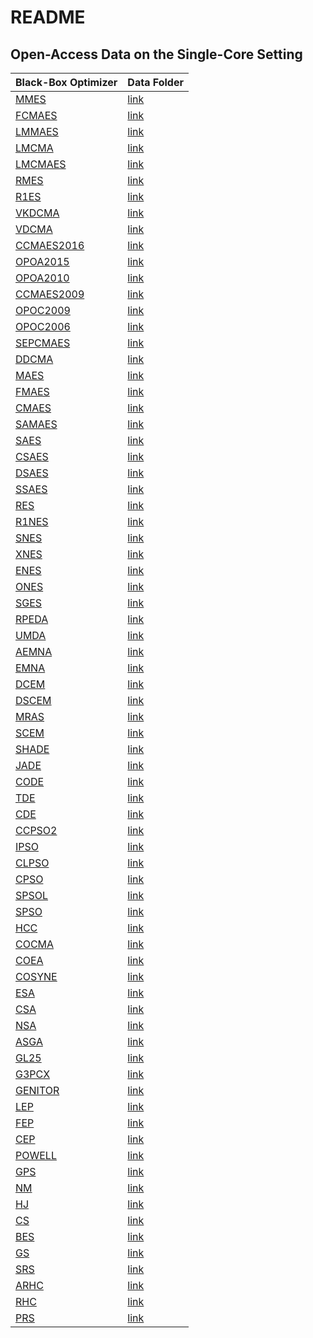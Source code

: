 # README

## Open-Access Data on the Single-Core Setting

| Black-Box Optimizer | Data Folder |
| ------------------- | ----------- |
| [MMES](https://github.com/Evolutionary-Intelligence/pypop/blob/main/pypop7/optimizers/es/mmes.py) | [link](https://github.com/Evolutionary-Intelligence/pypop/tree/main/docs/pypop7_benchmarks_lso/single-core/MMES) |
| [FCMAES](https://github.com/Evolutionary-Intelligence/pypop/blob/main/pypop7/optimizers/es/fcmaes.py) | [link](https://github.com/Evolutionary-Intelligence/pypop/tree/main/docs/pypop7_benchmarks_lso/single-core/FCMAES) |
| [LMMAES](https://github.com/Evolutionary-Intelligence/pypop/blob/main/pypop7/optimizers/es/lmmaes.py) | [link](https://github.com/Evolutionary-Intelligence/pypop/tree/main/docs/pypop7_benchmarks_lso/single-core/LMMAES) |
| [LMCMA](https://github.com/Evolutionary-Intelligence/pypop/blob/main/pypop7/optimizers/es/lmcma.py) | [link](https://github.com/Evolutionary-Intelligence/pypop/tree/main/docs/pypop7_benchmarks_lso/single-core/LMCMA) |
| [LMCMAES](https://github.com/Evolutionary-Intelligence/pypop/blob/main/pypop7/optimizers/es/lmcmaes.py) | [link](https://github.com/Evolutionary-Intelligence/pypop/tree/main/docs/pypop7_benchmarks_lso/single-core/LMCMAES) |
| [RMES](https://github.com/Evolutionary-Intelligence/pypop/blob/main/pypop7/optimizers/es/rmes.py) | [link](https://github.com/Evolutionary-Intelligence/pypop/tree/main/docs/pypop7_benchmarks_lso/single-core/RMES) |
| [R1ES](https://github.com/Evolutionary-Intelligence/pypop/blob/main/pypop7/optimizers/es/r1es.py) | [link](https://github.com/Evolutionary-Intelligence/pypop/tree/main/docs/pypop7_benchmarks_lso/single-core/R1ES) |
| [VKDCMA](https://github.com/Evolutionary-Intelligence/pypop/blob/main/pypop7/optimizers/es/vkdcma.py) | [link](https://github.com/Evolutionary-Intelligence/pypop/tree/main/docs/pypop7_benchmarks_lso/single-core/VKDCMA) |
| [VDCMA](https://github.com/Evolutionary-Intelligence/pypop/blob/main/pypop7/optimizers/es/vdcma.py) | [link](https://github.com/Evolutionary-Intelligence/pypop/tree/main/docs/pypop7_benchmarks_lso/single-core/VDCMA) |
| [CCMAES2016](https://github.com/Evolutionary-Intelligence/pypop/blob/main/pypop7/optimizers/es/ccmaes2016.py) | [link](https://github.com/Evolutionary-Intelligence/pypop/tree/main/docs/pypop7_benchmarks_lso/single-core/CCMAES2016) |
| [OPOA2015](https://github.com/Evolutionary-Intelligence/pypop/blob/main/pypop7/optimizers/es/opoa2015.py) | [link](https://github.com/Evolutionary-Intelligence/pypop/tree/main/docs/pypop7_benchmarks_lso/single-core/OPOA2015) |
| [OPOA2010](https://github.com/Evolutionary-Intelligence/pypop/blob/main/pypop7/optimizers/es/opoa2010.py) | [link](https://github.com/Evolutionary-Intelligence/pypop/tree/main/docs/pypop7_benchmarks_lso/single-core/OPOA2010) |
| [CCMAES2009](https://github.com/Evolutionary-Intelligence/pypop/blob/main/pypop7/optimizers/es/ccmaes2009.py ) | [link](https://github.com/Evolutionary-Intelligence/pypop/tree/main/docs/pypop7_benchmarks_lso/single-core/CCMAES2009) |
| [OPOC2009](https://github.com/Evolutionary-Intelligence/pypop/blob/main/pypop7/optimizers/es/opoc2009.py) | [link](https://github.com/Evolutionary-Intelligence/pypop/tree/main/docs/pypop7_benchmarks_lso/single-core/OPOC2009) |
| [OPOC2006](https://github.com/Evolutionary-Intelligence/pypop/blob/main/pypop7/optimizers/es/opoc2006.py) | [link](https://github.com/Evolutionary-Intelligence/pypop/tree/main/docs/pypop7_benchmarks_lso/single-core/OPOC2006) |
| [SEPCMAES](https://github.com/Evolutionary-Intelligence/pypop/blob/main/pypop7/optimizers/es/sepcmaes.py) | [link](https://github.com/Evolutionary-Intelligence/pypop/tree/main/docs/pypop7_benchmarks_lso/single-core/SEPCMAES) |
| [DDCMA](https://github.com/Evolutionary-Intelligence/pypop/blob/main/pypop7/optimizers/es/ddcma.py) | [link](https://github.com/Evolutionary-Intelligence/pypop/tree/main/docs/pypop7_benchmarks_lso/single-core/DDCMA) |
| [MAES](https://github.com/Evolutionary-Intelligence/pypop/blob/main/pypop7/optimizers/es/maes.py) | [link](https://github.com/Evolutionary-Intelligence/pypop/tree/main/docs/pypop7_benchmarks_lso/single-core/MAES) |
| [FMAES](https://github.com/Evolutionary-Intelligence/pypop/blob/main/pypop7/optimizers/es/fmaes.py) | [link](https://github.com/Evolutionary-Intelligence/pypop/tree/main/docs/pypop7_benchmarks_lso/single-core/FMAES) |
| [CMAES](https://github.com/Evolutionary-Intelligence/pypop/blob/main/pypop7/optimizers/es/cmaes.py) | [link](https://github.com/Evolutionary-Intelligence/pypop/tree/main/docs/pypop7_benchmarks_lso/single-core/CMAES) |
| [SAMAES](https://github.com/Evolutionary-Intelligence/pypop/blob/main/pypop7/optimizers/es/samaes.py) | [link](https://github.com/Evolutionary-Intelligence/pypop/tree/main/docs/pypop7_benchmarks_lso/single-core/SAMAES) |
| [SAES](https://github.com/Evolutionary-Intelligence/pypop/blob/main/pypop7/optimizers/es/saes.py) | [link](https://github.com/Evolutionary-Intelligence/pypop/tree/main/docs/pypop7_benchmarks_lso/single-core/SAES) |
| [CSAES](https://github.com/Evolutionary-Intelligence/pypop/blob/main/pypop7/optimizers/es/csaes.py) | [link](https://github.com/Evolutionary-Intelligence/pypop/tree/main/docs/pypop7_benchmarks_lso/single-core/CSAES) |
| [DSAES](https://github.com/Evolutionary-Intelligence/pypop/blob/main/pypop7/optimizers/es/dsaes.py) | [link](https://github.com/Evolutionary-Intelligence/pypop/tree/main/docs/pypop7_benchmarks_lso/single-core/DSAES) |
| [SSAES](https://github.com/Evolutionary-Intelligence/pypop/blob/main/pypop7/optimizers/es/ssaes.py) | [link](https://github.com/Evolutionary-Intelligence/pypop/tree/main/docs/pypop7_benchmarks_lso/single-core/SSAES) |
| [RES](https://github.com/Evolutionary-Intelligence/pypop/blob/main/pypop7/optimizers/es/res.py) | [link](https://github.com/Evolutionary-Intelligence/pypop/tree/main/docs/pypop7_benchmarks_lso/single-core/RES) |
| [R1NES](https://github.com/Evolutionary-Intelligence/pypop/blob/main/pypop7/optimizers/nes/r1nes.py) | [link](https://github.com/Evolutionary-Intelligence/pypop/tree/main/docs/pypop7_benchmarks_lso/single-core/R1NES) |
| [SNES](https://github.com/Evolutionary-Intelligence/pypop/blob/main/pypop7/optimizers/nes/snes.py) | [link](https://github.com/Evolutionary-Intelligence/pypop/tree/main/docs/pypop7_benchmarks_lso/single-core/SNES) |
| [XNES](https://github.com/Evolutionary-Intelligence/pypop/blob/main/pypop7/optimizers/nes/xnes.py) | [link](https://github.com/Evolutionary-Intelligence/pypop/tree/main/docs/pypop7_benchmarks_lso/single-core/XNES) |
| [ENES](https://github.com/Evolutionary-Intelligence/pypop/blob/main/pypop7/optimizers/nes/enes.py) | [link](https://github.com/Evolutionary-Intelligence/pypop/tree/main/docs/pypop7_benchmarks_lso/single-core/ENES) |
| [ONES](https://github.com/Evolutionary-Intelligence/pypop/blob/main/pypop7/optimizers/nes/ones.py) | [link](https://github.com/Evolutionary-Intelligence/pypop/tree/main/docs/pypop7_benchmarks_lso/single-core/ONES) |
| [SGES](https://github.com/Evolutionary-Intelligence/pypop/blob/main/pypop7/optimizers/nes/sges.py) | [link](https://github.com/Evolutionary-Intelligence/pypop/tree/main/docs/pypop7_benchmarks_lso/single-core/SGES) |
| [RPEDA](https://github.com/Evolutionary-Intelligence/pypop/blob/main/pypop7/optimizers/eda/rpeda.py) | [link](https://github.com/Evolutionary-Intelligence/pypop/tree/main/docs/pypop7_benchmarks_lso/single-core/RPEDA) |
| [UMDA](https://github.com/Evolutionary-Intelligence/pypop/blob/main/pypop7/optimizers/eda/umda.py) | [link](https://github.com/Evolutionary-Intelligence/pypop/tree/main/docs/pypop7_benchmarks_lso/single-core/UMDA) |
| [AEMNA](https://github.com/Evolutionary-Intelligence/pypop/blob/main/pypop7/optimizers/eda/aemna.py) | [link](https://github.com/Evolutionary-Intelligence/pypop/tree/main/docs/pypop7_benchmarks_lso/single-core/AEMNA) |
| [EMNA](https://github.com/Evolutionary-Intelligence/pypop/blob/main/pypop7/optimizers/eda/emna.py) | [link](https://github.com/Evolutionary-Intelligence/pypop/tree/main/docs/pypop7_benchmarks_lso/single-core/EMNA) |
| [DCEM](https://github.com/Evolutionary-Intelligence/pypop/blob/main/pypop7/optimizers/cem/dcem.py) | [link](https://github.com/Evolutionary-Intelligence/pypop/tree/main/docs/pypop7_benchmarks_lso/single-core/DCEM) |
| [DSCEM](https://github.com/Evolutionary-Intelligence/pypop/blob/main/pypop7/optimizers/cem/dscem.py) | [link](https://github.com/Evolutionary-Intelligence/pypop/tree/main/docs/pypop7_benchmarks_lso/single-core/DSCEM) |
| [MRAS](https://github.com/Evolutionary-Intelligence/pypop/blob/main/pypop7/optimizers/cem/mras.py) | [link](https://github.com/Evolutionary-Intelligence/pypop/tree/main/docs/pypop7_benchmarks_lso/single-core/MRAS) |
| [SCEM](https://github.com/Evolutionary-Intelligence/pypop/blob/main/pypop7/optimizers/cem/scem.py) | [link](https://github.com/Evolutionary-Intelligence/pypop/tree/main/docs/pypop7_benchmarks_lso/single-core/SCEM) |
| [SHADE](https://github.com/Evolutionary-Intelligence/pypop/blob/main/pypop7/optimizers/de/shade.py) | [link](https://github.com/Evolutionary-Intelligence/pypop/tree/main/docs/pypop7_benchmarks_lso/single-core/SHADE) |
| [JADE](https://github.com/Evolutionary-Intelligence/pypop/blob/main/pypop7/optimizers/de/jade.py) | [link](https://github.com/Evolutionary-Intelligence/pypop/tree/main/docs/pypop7_benchmarks_lso/single-core/JADE) |
| [CODE](https://github.com/Evolutionary-Intelligence/pypop/blob/main/pypop7/optimizers/de/code.py) | [link](https://github.com/Evolutionary-Intelligence/pypop/tree/main/docs/pypop7_benchmarks_lso/single-core/CODE) |
| [TDE](https://github.com/Evolutionary-Intelligence/pypop/blob/main/pypop7/optimizers/de/tde.py) | [link](https://github.com/Evolutionary-Intelligence/pypop/tree/main/docs/pypop7_benchmarks_lso/single-core/TDE) |
| [CDE](https://github.com/Evolutionary-Intelligence/pypop/blob/main/pypop7/optimizers/de/cde.py) | [link](https://github.com/Evolutionary-Intelligence/pypop/tree/main/docs/pypop7_benchmarks_lso/single-core/CDE) |
| [CCPSO2](https://github.com/Evolutionary-Intelligence/pypop/blob/main/pypop7/optimizers/pso/ccpso2.py) | [link](https://github.com/Evolutionary-Intelligence/pypop/tree/main/docs/pypop7_benchmarks_lso/single-core/CCPSO2) |
| [IPSO](https://github.com/Evolutionary-Intelligence/pypop/blob/main/pypop7/optimizers/pso/ipso.py) | [link](https://github.com/Evolutionary-Intelligence/pypop/tree/main/docs/pypop7_benchmarks_lso/single-core/IPSO) |
| [CLPSO](https://github.com/Evolutionary-Intelligence/pypop/blob/main/pypop7/optimizers/pso/clpso.py) | [link](https://github.com/Evolutionary-Intelligence/pypop/tree/main/docs/pypop7_benchmarks_lso/single-core/CLPSO) |
| [CPSO](https://github.com/Evolutionary-Intelligence/pypop/blob/main/pypop7/optimizers/pso/cpso.py) | [link](https://github.com/Evolutionary-Intelligence/pypop/tree/main/docs/pypop7_benchmarks_lso/single-core/CPSO) |
| [SPSOL](https://github.com/Evolutionary-Intelligence/pypop/blob/main/pypop7/optimizers/pso/spsol.py) | [link](https://github.com/Evolutionary-Intelligence/pypop/tree/main/docs/pypop7_benchmarks_lso/single-core/SPSOL) |
| [SPSO](https://github.com/Evolutionary-Intelligence/pypop/blob/main/pypop7/optimizers/pso/spso.py) | [link](https://github.com/Evolutionary-Intelligence/pypop/tree/main/docs/pypop7_benchmarks_lso/single-core/SPSO) |
| [HCC](https://github.com/Evolutionary-Intelligence/pypop/blob/main/pypop7/optimizers/cc/hcc.py) | [link](https://github.com/Evolutionary-Intelligence/pypop/tree/main/docs/pypop7_benchmarks_lso/single-core/HCC) |
| [COCMA](https://github.com/Evolutionary-Intelligence/pypop/blob/main/pypop7/optimizers/cc/cocma.py) | [link](https://github.com/Evolutionary-Intelligence/pypop/tree/main/docs/pypop7_benchmarks_lso/single-core/COCMA) |
| [COEA](https://github.com/Evolutionary-Intelligence/pypop/blob/main/pypop7/optimizers/cc/coea.py) | [link](https://github.com/Evolutionary-Intelligence/pypop/tree/main/docs/pypop7_benchmarks_lso/single-core/COEA) |
| [COSYNE](https://github.com/Evolutionary-Intelligence/pypop/blob/main/pypop7/optimizers/cc/cosyne.py) | [link](https://github.com/Evolutionary-Intelligence/pypop/tree/main/docs/pypop7_benchmarks_lso/single-core/COSYNE) |
| [ESA](https://github.com/Evolutionary-Intelligence/pypop/blob/main/pypop7/optimizers/sa/esa.py) | [link](https://github.com/Evolutionary-Intelligence/pypop/tree/main/docs/pypop7_benchmarks_lso/single-core/ESA) |
| [CSA](https://github.com/Evolutionary-Intelligence/pypop/blob/main/pypop7/optimizers/sa/csa.py) | [link](https://github.com/Evolutionary-Intelligence/pypop/tree/main/docs/pypop7_benchmarks_lso/single-core/CSA) |
| [NSA](https://github.com/Evolutionary-Intelligence/pypop/blob/main/pypop7/optimizers/sa/nsa.py) | [link](https://github.com/Evolutionary-Intelligence/pypop/tree/main/docs/pypop7_benchmarks_lso/single-core/NSA) |
| [ASGA](https://github.com/Evolutionary-Intelligence/pypop/blob/main/pypop7/optimizers/ga/asga.py) | [link]() |
| [GL25](https://github.com/Evolutionary-Intelligence/pypop/tree/main/docs/pypop7_benchmarks_lso/single-core/GL25) | [link](https://github.com/Evolutionary-Intelligence/pypop/tree/main/docs/pypop7_benchmarks_lso/single-core/GL25) |
| [G3PCX](https://github.com/Evolutionary-Intelligence/pypop/tree/main/docs/pypop7_benchmarks_lso/single-core/G3PCX) | [link](https://github.com/Evolutionary-Intelligence/pypop/tree/main/docs/pypop7_benchmarks_lso/single-core/G3PCX) |
| [GENITOR](https://github.com/Evolutionary-Intelligence/pypop/blob/main/pypop7/optimizers/ga/genitor.py) | [link](https://github.com/Evolutionary-Intelligence/pypop/tree/main/docs/pypop7_benchmarks_lso/single-core/GENITOR) |
| [LEP](https://github.com/Evolutionary-Intelligence/pypop/blob/main/pypop7/optimizers/ep/lep.py) | [link](https://github.com/Evolutionary-Intelligence/pypop/tree/main/docs/pypop7_benchmarks_lso/single-core/LEP) |
| [FEP](https://github.com/Evolutionary-Intelligence/pypop/blob/main/pypop7/optimizers/ep/fep.py) | [link](https://github.com/Evolutionary-Intelligence/pypop/tree/main/docs/pypop7_benchmarks_lso/single-core/FEP) |
| [CEP](https://github.com/Evolutionary-Intelligence/pypop/blob/main/pypop7/optimizers/ep/cep.py) | [link](https://github.com/Evolutionary-Intelligence/pypop/tree/main/docs/pypop7_benchmarks_lso/single-core/CEP) |
| [POWELL](https://github.com/Evolutionary-Intelligence/pypop/blob/main/pypop7/optimizers/ds/powell.py) | [link]() |
| [GPS](https://github.com/Evolutionary-Intelligence/pypop/blob/main/pypop7/optimizers/ds/gps.py) | [link]() |
| [NM](https://github.com/Evolutionary-Intelligence/pypop/blob/main/pypop7/optimizers/ds/nm.py) | [link]() |
| [HJ](https://github.com/Evolutionary-Intelligence/pypop/blob/main/pypop7/optimizers/ds/hj.py) | [link]() |
| [CS](https://github.com/Evolutionary-Intelligence/pypop/blob/main/pypop7/optimizers/ds/cs.py) | [link]() |
| [BES](https://github.com/Evolutionary-Intelligence/pypop/blob/main/pypop7/optimizers/rs/bes.py) | [link](https://github.com/Evolutionary-Intelligence/pypop/tree/main/docs/pypop7_benchmarks_lso/single-core/BES) |
| [GS](https://github.com/Evolutionary-Intelligence/pypop/blob/main/pypop7/optimizers/rs/gs.py) | [link](https://github.com/Evolutionary-Intelligence/pypop/tree/main/docs/pypop7_benchmarks_lso/single-core/GS) |
| [SRS](https://github.com/Evolutionary-Intelligence/pypop/blob/main/pypop7/optimizers/rs/srs.py) | [link](https://github.com/Evolutionary-Intelligence/pypop/tree/main/docs/pypop7_benchmarks_lso/single-core/SRS) |
| [ARHC](https://github.com/Evolutionary-Intelligence/pypop/blob/main/pypop7/optimizers/rs/arhc.py) | [link](https://github.com/Evolutionary-Intelligence/pypop/tree/main/docs/pypop7_benchmarks_lso/single-core/ARHC) |
| [RHC](https://github.com/Evolutionary-Intelligence/pypop/blob/main/pypop7/optimizers/rs/rhc.py) | [link](https://github.com/Evolutionary-Intelligence/pypop/tree/main/docs/pypop7_benchmarks_lso/single-core/RHC) |
| [PRS](https://github.com/Evolutionary-Intelligence/pypop/blob/main/pypop7/optimizers/rs/prs.py) | [link](https://github.com/Evolutionary-Intelligence/pypop/tree/main/docs/pypop7_benchmarks_lso/single-core/PRS) |
